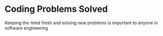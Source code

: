 <h1>Coding Problems Solved</h1>
<div>
  <p>Keeping the mind fresh and solving new problems is important to anyone in software engineering</p>
</div>
